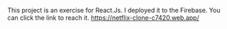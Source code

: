 This project is an exercise for React.Js.
I deployed it to the Firebase.
You can click the link to reach it.
https://netflix-clone-c7420.web.app/
